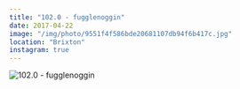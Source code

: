```yaml
---
title: "102.0 - fugglenoggin"
date: 2017-04-22
image: "/img/photo/9551f4f586bde20681107db94f6b417c.jpg"
location: "Brixton"
instagram: true
---
```


![102.0 - fugglenoggin](/img/photo/9551f4f586bde20681107db94f6b417c.jpg)
